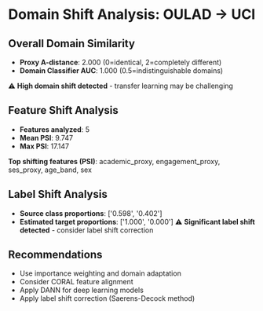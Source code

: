 # Domain Shift Analysis: OULAD → UCI

## Overall Domain Similarity
- **Proxy A-distance**: 2.000 (0=identical, 2=completely different)
- **Domain Classifier AUC**: 1.000 (0.5=indistinguishable domains)

⚠️ **High domain shift detected** - transfer learning may be challenging

## Feature Shift Analysis
- **Features analyzed**: 5
- **Mean PSI**: 9.747
- **Max PSI**: 17.147

**Top shifting features (PSI)**: academic_proxy, engagement_proxy, ses_proxy, age_band, sex

## Label Shift Analysis
- **Source class proportions**: ['0.598', '0.402']
- **Estimated target proportions**: ['1.000', '0.000']
⚠️ **Significant label shift detected** - consider label shift correction

## Recommendations
- Use importance weighting and domain adaptation
- Consider CORAL feature alignment
- Apply DANN for deep learning models
- Apply label shift correction (Saerens-Decock method)
